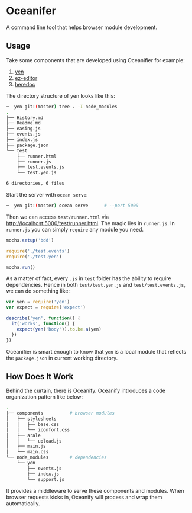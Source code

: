 # Oceanifer

A command line tool that helps browser module development.


## Usage

Take some components that are developed using Oceanifier for example:

1. [yen][yen]
2. [ez-editor][ez-editor]
3. [heredoc][heredoc]

The directory structure of yen looks like this:

```bash
➜  yen git:(master) tree . -I node_modules
.
├── History.md
├── Readme.md
├── easing.js
├── events.js
├── index.js
├── package.json
└── test
    ├── runner.html
    ├── runner.js
    ├── test.events.js
    └── test.yen.js

6 directories, 6 files
```

Start the server with `ocean serve`:

```bash
➜  yen git:(master) ocean serve      # --port 5000
```

Then we can access `test/runner.html` via <http://localhost:5000/test/runner.html>.
The magic lies in `runner.js`. In `runner.js` you can simply `require` any
module you need.

```js
mocha.setup('bdd')

require('./test.events')
require('./test.yen')

mocha.run()
```

As a matter of fact, every `.js` in `test` folder has the ability to require
dependencies. Hence in both `test/test.yen.js` and `test/test.events.js`, we can
do something like:

```js
var yen = require('yen')
var expect = require('expect')

describe('yen', function() {
  it('works', function() {
    expect(yen('body')).to.be.a(yen)
  })
})
```

Oceanifier is smart enough to know that `yen` is a local module that reflects
the `package.json` in current working directory.


## How Does It Work

Behind the curtain, there is Oceanify. Oceanify introduces a code organization
pattern like below:

```bash
.
├── components          # browser modules
│   ├── stylesheets
│   │   ├── base.css
│   │   └── iconfont.css
│   ├── arale
│   │   └── upload.js
│   ├── main.js
│   └── main.css
└── node_modules        # dependencies
    └── yen
        ├── events.js
        ├── index.js
        └── support.js
```

It provides a middleware to serve these components and modules. When browser
requests kicks in, Oceanify will process and wrap them automatically.



[oceanify]: https://github.com/erzu/oceanify
[yen]: https://github.com/erzu/yen
[ez-editor]: https://github.com/erzu/ez-editor
[heredoc]: https://github.com/jden/heredoc
